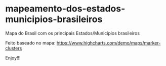 # mapeamento-dos-estados-municipios-brasileiros

Mapa do Brasil com os principais Estados/Municipios brasileiros

Feito baseado no mapa: https://www.highcharts.com/demo/maps/marker-clusters


Enjoy!!!
